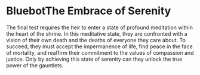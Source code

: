 # BluebotThe Embrace of Serenity
The final test requires the heir to enter a state of profound meditation within the heart of the shrine. In this meditative state, they are confronted with a vision of their own death and the deaths of everyone they care about. To succeed, they must accept the impermanence of life, find peace in the face of mortality, and reaffirm their commitment to the values of compassion and justice. Only by achieving this state of serenity can they unlock the true power of the gauntlets.